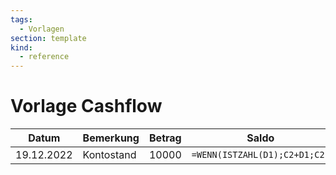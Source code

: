 ```yaml
---
tags:
  - Vorlagen
section: template
kind:
  - reference
---
```


# Vorlage Cashflow

| Datum      | Bemerkung  | Betrag | Saldo                         |
| ---------- | ---------- | ------ | ----------------------------- |
| 19.12.2022 | Kontostand | 10000  | `=WENN(ISTZAHL(D1);C2+D1;C2)` |

